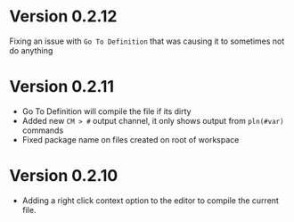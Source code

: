 # Version 0.2.12
Fixing an issue with `Go To Definition` that was causing it to sometimes not do anything

# Version 0.2.11
- Go To Definition will compile the file if its dirty
- Added new `CM > #` output channel, it only shows output from `pln(#var)` commands
- Fixed package name on files created on root of workspace

# Version 0.2.10

- Adding a right click context option to the editor to compile the current file.